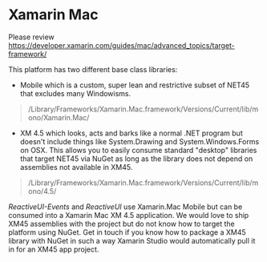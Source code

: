 # Xamarin Mac


Please review https://developer.xamarin.com/guides/mac/advanced_topics/target-framework/

This platform has two different base class libraries:

- Mobile which is a custom, super lean and restrictive subset of NET45 that excludes many Windowisms. 

> /Library/Frameworks/Xamarin.Mac.framework/Versions/Current/lib/mono/Xamarin.Mac/

- XM 4.5 which looks, acts and barks like a normal .NET program but doesn't include things like System.Drawing and System.Windows.Forms on OSX. This allows you to easily consume standard "desktop" libraries that target NET45 via NuGet as long as the library does not depend on assemblies not available in XM45.

> /Library/Frameworks/Xamarin.Mac.framework/Versions/Current/lib/mono/4.5/

*ReactiveUI-Events* and *ReactiveUI* use Xamarin.Mac Mobile but can be consumed into a Xamarin Mac XM 4.5 application. We would love to ship XM45 assemblies with the project but do not know how to target the platform using NuGet. Get in touch if you know how to package a XM45 library with NuGet in such a way Xamarin Studio would automatically pull it in for an XM45 app project.
